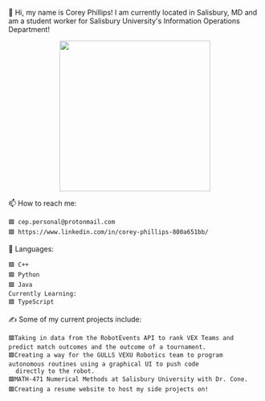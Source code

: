 
👋 Hi, my name is Corey Phillips! I am currently located in Salisbury, MD and am a student worker for Salisbury University's Information Operations Department!
<div id="header" align="center">
  <img src="https://media.giphy.com/media/1GEATImIxEXVR79Dhk/giphy.gif" width="300"/>
</div>

📫 How to reach me:

    🟪 cep.personal@protonmail.com
    🟪 https://www.linkedin.com/in/corey-phillips-800a651bb/

:rocket: Languages:

    🟪 C++
    🟪 Python
    🟪 Java
    Currently Learning:
    🟪 TypeScript
    
:writing_hand: Some of my current projects include:

    🟪Taking in data from the RobotEvents API to rank VEX Teams and predict match outcomes and the outcome of a tournament.
    🟪Creating a way for the GULLS VEXU Robotics team to program autonomous routines using a graphical UI to push code 
      directly to the robot.
    🟪MATH-471 Numerical Methods at Salisbury University with Dr. Cone.
    🟪Creating a resume website to host my side projects on!
    
<!---
cphillips13/cphillips13 is a ✨ special ✨ repository because its `README.md` (this file) appears on your GitHub profile.
You can click the Preview link to take a look at your changes.
--->
